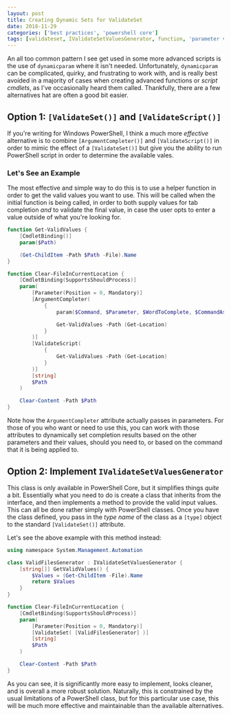 ```yaml
---
layout: post
title: Creating Dynamic Sets for ValidateSet
date: 2018-11-29
categories: ['best practices', 'powershell core']
tags: [validateset, IValidateSetValuesGenerator, function, 'parameter validation', pwsh]
---
```


An all too common pattern I see get used in some more advanced scripts is the use of `dynamicparam`
where it isn't needed. Unfortunately, `dynamicparam` can be complicated, quirky, and frustrating to
work with, and is really best avoided in a majority of cases when creating advanced functions or
_script cmdlets_, as I've occasionally heard them called. Thankfully, there are a few alternatives
hat are often a good bit easier.

## Option 1: `[ValidateSet()]` and `[ValidateScript()]`

If you're writing for Windows PowerShell, I think a much more _effective_ alternative is to combine
`[ArgumentCompleter()]` and `[ValidateScript()]` in order to mimic the effect of a `[ValidateSet()]`
but give you the ability to run PowerShell script in order to determine the available vales.

### Let's See an Example

The most effective and simple way to do this is to use a helper function in order to get the valid
values you want to use. This will be called when the initial function is being called, in order to
both supply values for tab completion _and_ to validate the final value, in case the user opts to
enter a value outside of what you're looking for.

```powershell
function Get-ValidValues {
    [CmdletBinding()]
    param($Path)

    (Get-ChildItem -Path $Path -File).Name
}

function Clear-FileInCurrentLocation {
    [CmdletBinding(SupportsShouldProcess)]
    param(
        [Parameter(Position = 0, Mandatory)]
        [ArgumentCompleter(
            {
                param($Command, $Parameter, $WordToComplete, $CommandAst, $FakeBoundParams)

                Get-ValidValues -Path (Get-Location)
            }
        )]
        [ValidateScript(
            {
                Get-ValidValues -Path (Get-Location)
            }
        )]
        [string]
        $Path
    )

    Clear-Content -Path $Path
}
```

Note how the `ArgumentCompleter` attribute actually passes in parameters. For those of you who want
or need to use this, you can work with those attributes to dynamically set completion results based
on the other parameters and their values, should you need to, or based on the command that it is
being applied to.

## Option 2: Implement `IValidateSetValuesGenerator`

This class is only available in PowerShell Core, but it simplifies things _quite_ a bit. Essentially
what you need to do is create a class that inherits from the interface, and then implements a method
to provide the valid input values. This can all be done rather simply with PowerShell classes. Once
you have the class defined, you pass in the _type name_ of the class as a `[type]` object to the
standard `[ValidateSet()]` attribute.

Let's see the above example with this method instead:

```powershell
using namespace System.Management.Automation

class ValidFilesGenerator : IValidateSetValuesGenerator {
    [string[]] GetValidValues() {
        $Values = (Get-ChildItem -File).Name
        return $Values
    }
}

function Clear-FileInCurrentLocation {
    [CmdletBinding(SupportsShouldProcess)]
    param(
        [Parameter(Position = 0, Mandatory)]
        [ValidateSet( [ValidFilesGenerator] )]
        [string]
        $Path
    )

    Clear-Content -Path $Path
}
```

As you can see, it is significantly more easy to implement, looks cleaner, and is overall a more
robust solution. Naturally, this is constrained by the usual limitations of a PowerShell class, but
for this particular use case, this will be much more effective and maintainable than the available
alternatives.